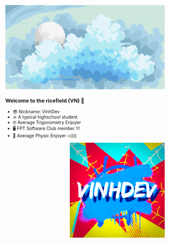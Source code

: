 ![](https://github.com/MaiDinhVinh/MaiDinhVinh/blob/main/sky2.png)






### Welcome to the ricefield (VN) 👋
- 😎 Nickname: VinhDev
- ☠ A typical highschool student
- 🤓 Average Trigonometry Enjoyer
- 🖥 FPT Software Club member !!!
- 🍎 Average Physic Enjoyer =))))








<img align="right" width="300" height="300" src="https://github.com/MaiDinhVinh/MaiDinhVinh/blob/main/image0.gif">

